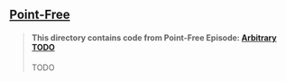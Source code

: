 ## [Point-Free](https://www.pointfree.co)

> #### This directory contains code from Point-Free Episode: [Arbitrary TODO](https://www.pointfree.co/episodes/ep31-arbitrary-TODO)
>
> TODO
